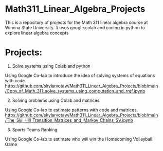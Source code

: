 # Math311_Linear_Algebra_Projects

This is a repository of projects for the Math 311 linear algebra course at Winona State University. It uses google colab and coding in python to explore linear algebra concepts 

# Projects:

1. Solve systems using Colab and python

Using Google Co-lab to introduce the idea of solving systems of equations with code.
https://github.com/skylarvotaw/Math311_Linear_Algebra_Projects/blob/main/Copy_of_Math_311_solve_systems_using_computation_and_rref.ipynb

2. Solving problems using Colab and matrices
   
Using Google Co-lab to estimate patterns with code and matrices.
https://github.com/skylarvotaw/Math311_Linear_Algebra_Projects/blob/main/The_Ski_Hill_Transition_Matrices_and_Markov_Chains_SV.ipynb

3. Sports Teams Ranking

Using Google Co-lab to estimate who will win the Homecoming Volleyball Game
